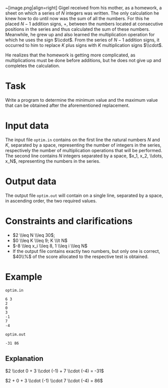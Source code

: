 ~[image.png|align=right] 
Gigel received from his mother, as a homework, a sheet on which a series of $N$ integers was written. The only calculation he knew how to do until now was the sum of all the numbers. For this he placed $N-1$ addition signs, $+$, between the numbers located at consecutive positions in the series and thus calculated the sum of these numbers. Meanwhile, he grew up and also learned the multiplication operation for which he uses the sign $\\cdot$. From the series of $N-1$ addition signs, it occurred to him to replace $K$ plus signs with $K$ multiplication signs $\\cdot$.

He realizes that the homework is getting more complicated, as multiplications must be done before additions, but he does not give up and completes the calculation.

# Task

Write a program to determine the minimum value and the maximum value that can be obtained after the aforementioned replacement.

# Input data

The input file `optim.in` contains on the first line the natural numbers $N$ and $K$, separated by a space, representing the number of integers in the series, respectively the number of multiplication operations that will be performed. The second line contains $N$ integers separated by a space, $x_1, x_2, \\dots, x_N$, representing the numbers in the series.

# Output data

The output file `optim.out` will contain on a single line, separated by a space, in ascending order, the two required values.

# Constraints and clarifications

* $2 \\leq N \\leq 30$;
* $0 \\leq K \\leq 9; K \\lt N$
* $-8 \\leq x_i \\leq 8, 1 \\leq i \\leq N$
* If the output file contains exactly two numbers, but only one is correct, $40\\%$ of the score allocated to the respective test is obtained.

# Example

`optim.in`
```
6 3
2
0
3
-1
7
-4
```

`optim.out`
```
-31 86
```

## Explanation

$2 \\cdot 0 + 3 \\cdot (-1) + 7 \\cdot (-4) = -31$

$2 + 0 + 3 \\cdot (-1) \\cdot 7 \\cdot (-4) = 86$